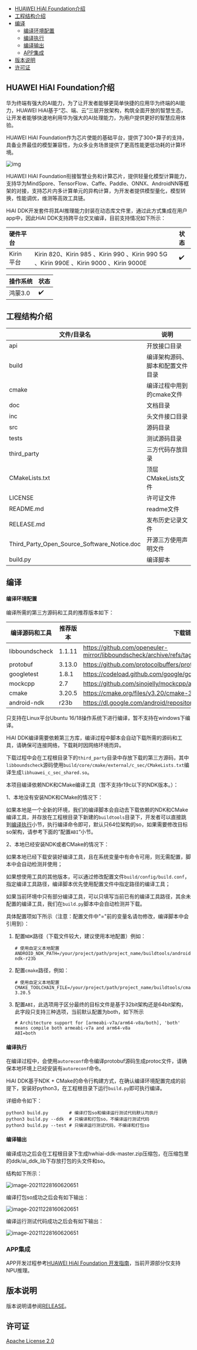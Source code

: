- [HUAWEI HiAI Foundation介绍](#huawei-hiai-foundation介绍)
- [工程结构介绍](#工程结构介绍)
- [编译](#编译)
    - [编译环境配置](#编译环境配置)
    - [编译执行](#编译执行)
    - [编译输出](#编译输出)
  - [APP集成](#app集成)
- [版本说明](#版本说明)
- [许可证](#许可证)


## HUAWEI HiAI Foundation介绍


华为终端有强大的AI能力，为了让开发者能够更简单快捷的应用华为终端的AI能力，HUAWEI HiAI基于“芯、端、云”三层开放架构，构筑全面开放的智慧生态，让开发者能够快速地利用华为强大的AI处理能力，为用户提供更好的智慧应用体验。

HUAWEI HiAI Foundation作为芯片使能的基础平台，提供了300+算子的支持，具备业界最佳的模型兼容性，为众多业务场景提供了更高性能更低功耗的计算环境。

![img](https://alliance-communityfile-drcn.dbankcdn.com/FileServer/getFile/cmtyPub/011/111/111/0000000000011111111.20210708144053.05364942099834414782288116808750:50520707094033:2800:E71B980B17A91C503882D5D8A2E8AE307EAFAF0F17176182128D36A683C8FEE6.png?needInitFileName=true?needInitFileName=true) 

HUAWEI HiAI Foundation衔接智慧业务和计算芯片，提供轻量化模型计算能力，支持华为MindSpore、TensorFlow、Caffe、Paddle、ONNX、AndroidNN等框架的对接，支持芯片内多计算单元的异构计算，为开发者提供模型量化，模型转换，性能调优，维测等高效工具链。

HiAI DDK开发套件将其AI推理能力封装在动态库文件里，通过此方式集成在用户app中，因此HiAI DDK支持跨平台交叉编译，目前支持情况如下所示：

| 硬件平台   |                                                              | 状态 |
| :--------- | :----------------------------------------------------------- | :--- |
| Kirin 平台 | Kirin 820、Kirin 985 、Kirin 990 、Kirin 990 5G 、Kirin 990E 、Kirin 9000 、Kirin 9000E | ✔️    |

| 操作系统 | 状态 |
| :------- | :--- |
| 鸿蒙3.0  | ✔️    |



## 工程结构介绍
| 文件/目录名 | 说明                                                   |
| -------------- | ------------------------------------------------------------ |
| api | 开放接口目录 |
| build   | 编译架构源码、脚本和配置文件目录 |
| cmake | 编译过程中用到的cmake文件 |
| doc | 文档目录 |
| inc | 头文件接口目录 |
| src | 源码目录 |
| tests | 测试源码目录 |
| third_party | 三方代码存放目录 |
| CMakeLists.txt | 顶层CMakeLists文件 |
| LICENSE | 许可证文件 |
| README.md | readme文件 |
| RELEASE.md | 发布历史记录文件 |
| Third_Party_Open_Source_Software_Notice.doc | 开源三方使用声明文件 |
| build.py | 编译脚本 |






## 编译

#### 编译环境配置

编译所需的第三方源码和工具的推荐版本如下：

| 编译源码和工具   | 推荐版本 | 下载链接                                                     |
| -------------- | -------- | ------------------------------------------------------------ |
| libboundscheck | 1.1.11 | https://github.com/openeuler-mirror/libboundscheck/archive/refs/tags/v1.1.11.zip |
| protobuf       | 3.13.0  | https://github.com/protocolbuffers/protobuf/archive/refs/tags/v3.13.0.zip |
| googletest     | 1.8.1    | https://codeload.github.com/google/googletest/tar.gz/release-1.8.1 |
| mockcpp | 2.7 | https://github.com/sinojelly/mockcpp/archive/refs/tags/v2.7.zip |
| cmake | 3.20.5 | https://cmake.org/files/v3.20/cmake-3.20.5-linux-x86_64.tar.gz |
| android-ndk    | r23b    | https://dl.google.com/android/repository/android-ndk-r23b-linux.zip |

只支持在Linux平台Ubuntu 16/18操作系统下进行编译，暂不支持在windows下编译。


HiAI DDK编译需要依赖第三方库，编译过程中脚本会自动下载所需的源码和工具，请确保可连接网络，下载耗时因网络环境而异。

下载过程中会在工程根目录下的`third_party`目录中存放下载的第三方源码，其中`libboundscheck`源码使用`build/core/cmake/external/c_sec/CMakeLists.txt`编译生成`libhuawei_c_sec_shared.so`。

本项目编译依赖NDK和CMake编译工具（暂不支持r19c以下的NDK版本。）：

1、本地没有安装NDK和CMake的情况下：

​	如果本地是一个全新的环境，我们的编译脚本会自动去下载依赖的NDK和CMake编译工具，并存放在工程根目录下新建的`buildtools`目录下，开发者可以直接跳到[编译执行](#编译执行)小节，执行编译命令即可，默认只64位架构的so，如果需要修改目标so架构，请参考下面的”配置`ABI`“小节。

2、本地已经安装NDK或者CMake的情况下：

   如果本地已经下载安装好编译工具，且在系统变量中有命令可用，则无需配置，脚本中会自动检测并使用；

   如果想使用工具的其他版本，可以通过修改配置文件`build/config/build.conf`，指定编译工具路径，编译脚本优先使用配置文件中指定路径的编译工具；

   如果当前环境中只有部分编译工具，可以只填写当前已有的编译工具路径，其余未配置的编译工具，我们在`build.py`脚本中会自动检测并下载。

​    具体配置项如下所示（注意：配置文件中"="前的变量名请勿修改，编译脚本中会引用到）：


1. 配置`NDK`路径（下载文件较大，建议使用本地配置）例如：
   ```
   # 使用自定义本地配置
   ANDROID_NDK_PATH=/your/project/path/project_name/buildtools/android-ndk-r23b
   ```
   
2. 配置`cmake`路径，例如：
   ```
   # 使用自定义本地配置
   CMAKE_TOOLCHAIN_FILE=/your/project/path/project_name/buildtools/cmake-3.20.5
   ```
   
3. 配置`ABI`，此选项用于区分最终的目标文件是基于32bit架构还是64bit架构，此字段只支持三种选项，当前默认配置为both，如下所示
   ```
   # Architecture support for [armeabi-v7a/arm64-v8a/both], 'both' means compile both armeabi-v7a and arm64-v8a
   ABI=both
   ```


#### 编译执行

在编译过程中，会使用`autoreconf`命令编译protobuf源码生成protoc文件，请确保本地环境上已经安装有`autoreconf`命令。

HiAI DDK基于NDK + CMake的命令行构建方式，在确认编译环境配置完成的前提下，安装好python3，在工程根目录下运行`build.py`即可执行编译。

详细命令如下：

```
python3 build.py        # 编译打包so和编译运行测试代码默认均执行
python3 build.py --ddk  # 只编译和打包so，不编译运行测试代码
python3 build.py --test # 只编译运行测试代码，不编译和打包so
```




#### 编译输出

编译成功之后会在工程根目录下生成hwhiai-ddk-master.zip压缩包，在压缩包里的ddk/ai_ddk_lib下存放打包的头文件和so。

结构如下所示：

![image-20211228160620651](doc/images/ddk.png)

编译打包so成功之后会有如下输出：

![image-20211228160620651](doc/images/ddk_so_package_result.png)

编译运行测试代码成功之后会有如下输出：

![image-20211228160620651](doc/images/ut_result.png)

### APP集成

APP开发过程参考[HUAWEI HiAI Foundation  开发指南](https://developer.huawei.com/consumer/cn/doc/development/hiai-Guides/dev-process-0000001052965551)，当前开源部分仅支持NPU推理。

## 版本说明

版本说明请参阅[RELEASE](RELEASE.md)。

## 许可证

[Apache License 2.0](LICENSE)
